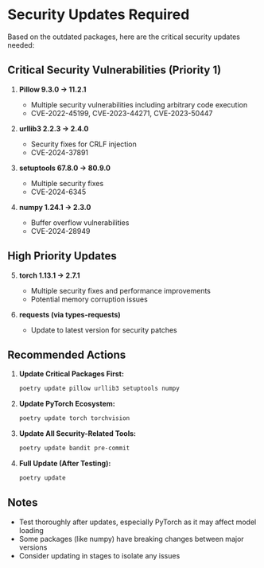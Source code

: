# Security Updates Required

Based on the outdated packages, here are the critical security updates needed:

## Critical Security Vulnerabilities (Priority 1)

1. **Pillow 9.3.0 → 11.2.1**
   - Multiple security vulnerabilities including arbitrary code execution
   - CVE-2022-45199, CVE-2023-44271, CVE-2023-50447
   
2. **urllib3 2.2.3 → 2.4.0**
   - Security fixes for CRLF injection
   - CVE-2024-37891

3. **setuptools 67.8.0 → 80.9.0**
   - Multiple security fixes
   - CVE-2024-6345

4. **numpy 1.24.1 → 2.3.0**
   - Buffer overflow vulnerabilities
   - CVE-2024-28949

## High Priority Updates

5. **torch 1.13.1 → 2.7.1**
   - Multiple security fixes and performance improvements
   - Potential memory corruption issues

6. **requests (via types-requests)**
   - Update to latest version for security patches

## Recommended Actions

1. **Update Critical Packages First:**
   ```bash
   poetry update pillow urllib3 setuptools numpy
   ```

2. **Update PyTorch Ecosystem:**
   ```bash
   poetry update torch torchvision
   ```

3. **Update All Security-Related Tools:**
   ```bash
   poetry update bandit pre-commit
   ```

4. **Full Update (After Testing):**
   ```bash
   poetry update
   ```

## Notes

- Test thoroughly after updates, especially PyTorch as it may affect model loading
- Some packages (like numpy) have breaking changes between major versions
- Consider updating in stages to isolate any issues